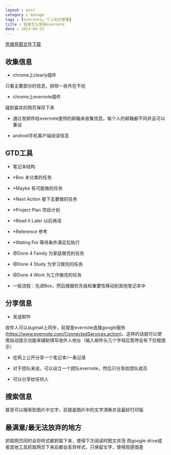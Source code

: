 ```yaml
---
layout : post
category : manage
tags : [evernote, 个人知识管理]
title : 我是怎么使用evernote
date : 2013-04-23
---
```

[思维导图文件下载](https://docs.google.com/file/d/0B1DrsqrLRzeIWmVZOG14el9lQms/edit?usp=sharing)

## 收集信息


* chrome上clearly插件

只看主要部分的信息，排除一些外在干扰

* chrome上evernote插件

碰到喜欢的网页保存下来

* 通过发邮件给evernote提供的邮箱来收集信息，每个人的邮箱都不同并且可以重设


* android手机客户端阅读信息


## GTD工具


- 笔记本结构

 - *Box 未分类的任务
 - *Maybe 有可能做的任务
 - *Next Action 接下去要做的任务
 - *Project Plan 项目计划
 - *Read It Later 以后再读
 - *Reference 参考
 - *Wating For 等待条件满足后执行
 - @Done 4 Family 为家庭做完的任务
 - @Done 4 Study 为学习做完的任务
 - @Done 4 Work 为工作做完的任务

- 一般流程：先进Box，然后根据优先级和重要性移动到其他笔记本中


## 分享信息


- 发送邮件

收件人可以从gmail上同步，前提是evernote连接google服务(https://www.evernote.com/ConnectedServices.action)。这样的话就可以使用自动提示功能来辅助填写收件人地址（输入邮件头几个字母后暂停会有下拉框提示）

- 在网上公开分享一个笔记本/一条记录

 - 对于团队来说，可以设立一个团队evernote，然后只分享给团队成员
 - 可以分享给任何人

## 搜索信息

甚至可以搜索到图片中文字，前提是图片中的文字清晰并且最好打印版


## 最满意/最无法放弃的地方

抓取网页同时会将样式都抓取下来，使得下次阅读时图文并茂 而google drive或者其他工具抓取网页下来后都会丢弃样式，只保留文字，使得观感很差
